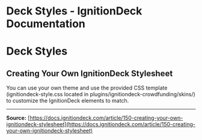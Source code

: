 # Deck Styles - IgnitionDeck Documentation

# Deck Styles

[](javascript:window.print())
## Creating Your Own IgnitionDeck Stylesheet

You can use your own theme and use the provided CSS template (ignitiondeck-style.css located in plugins/ignitiondeck-crowdfunding/skins/) to customize the IgnitionDeck elements to match.



---
**Source:** [https://docs.ignitiondeck.com/article/150-creating-your-own-ignitiondeck-stylesheet](https://docs.ignitiondeck.com/article/150-creating-your-own-ignitiondeck-stylesheet)
